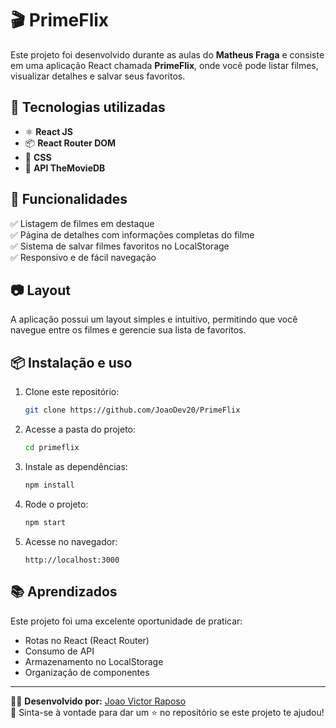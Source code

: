 # 🎬 PrimeFlix

Este projeto foi desenvolvido durante as aulas do **Matheus Fraga** e consiste em uma aplicação React chamada **PrimeFlix**, onde você pode listar filmes, visualizar detalhes e salvar seus favoritos.

## 🚀 Tecnologias utilizadas

- ⚛️ **React JS**
- 📦 **React Router DOM**
- 💅 **CSS**
- 🔗 **API TheMovieDB**

## 📌 Funcionalidades

✅ Listagem de filmes em destaque  
✅ Página de detalhes com informações completas do filme  
✅ Sistema de salvar filmes favoritos no LocalStorage  
✅ Responsivo e de fácil navegação

## 📷 Layout

A aplicação possui um layout simples e intuitivo, permitindo que você navegue entre os filmes e gerencie sua lista de favoritos.

## 📦 Instalação e uso

1. Clone este repositório:

   ```bash
   git clone https://github.com/JoaoDev20/PrimeFlix
   ```

2. Acesse a pasta do projeto:

   ```bash
   cd primeflix
   ```

3. Instale as dependências:

   ```bash
   npm install
   ```

4. Rode o projeto:

   ```bash
   npm start
   ```

5. Acesse no navegador:
   ```
   http://localhost:3000
   ```

## 📚 Aprendizados

Este projeto foi uma excelente oportunidade de praticar:

- Rotas no React (React Router)
- Consumo de API
- Armazenamento no LocalStorage
- Organização de componentes

---

👨‍💻 **Desenvolvido por:** [Joao Victor Raposo](https://github.com/JoaoDev20)  
📌 Sinta-se à vontade para dar um ⭐ no repositório se este projeto te ajudou!
